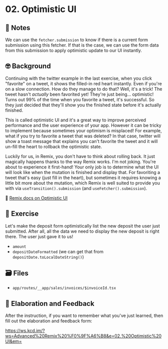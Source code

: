 # 02. Optimistic UI

## 📝 Notes

We can use the `fetcher.submission` to know if there is a current form
submission using this fetcher. If that is the case, we can use the form data
from this submission to apply optimistic update to our UI instantly.

## 🤓 Background

Continuing with the twitter example in the last exercise, when you click
"favorite" on a tweet, it shows the filled-in red heart instantly. Even if
you're on a slow connection. How do they manage to do that? Well, it's a trick!
The tweet hasn't _actually_ been favorited yet! They're just being...
optimistic! Turns out 99% of the time when you favorite a tweet, it's
successful. So they just decided that they'll show you the finished state before
it's actually finished.

This is called optimistic UI and it's a great way to improve perceived
performance and the user experience of your app. However it can be tricky to
implement because sometimes your optimism is misplaced! For example, what if you
try to favorite a tweet that was deleted? In that case, twitter will show a
toast message that explains you can't favorite the tweet and it will un-fill the
heart to rollback the optimistic state.

Luckily for us, in Remix, you don't have to think about rolling back. It just
magically happens thanks to the way Remix works. I'm not joking. You're about to
experience it first-hand! Your only job is to determine what the UI will look
like when the mutation is finished and display that. For favoriting a tweet
that's easy (just fill in the heart), but sometimes it requires knowing a little
bit more about the mutation, which Remix is well suited to provide you with via
`useTransition().submission` (and `useFetcher().submission`).

📜
[Remix docs on Optimistic UI](https://remix.run/docs/en/v1/guides/optimistic-ui)

## 💪 Exercise

Let's make the deposit form optimistically list the new deposit the user just
submitted. After all, all the data we need to display the new deposit is right
there. The user just gave it to us!

- `amount`
- `depositDateFormatted` (we can get that from
  `depositDate.toLocalDateString()`)

## 🗃 Files

- `app/routes/__app/sales/invoices/$invoiceId.tsx`

## 🦉 Elaboration and Feedback

After the instruction, if you want to remember what you've just learned, then
fill out the elaboration and feedback form:

https://ws.kcd.im/?ws=Advanced%20Remix%20%F0%9F%A6%B8&e=02.%20Optimistic%20UI&em=

